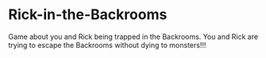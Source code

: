 # Rick-in-the-Backrooms
Game about you and Rick being trapped in the Backrooms. You and Rick are trying to escape the Backrooms without dying to monsters!!!
